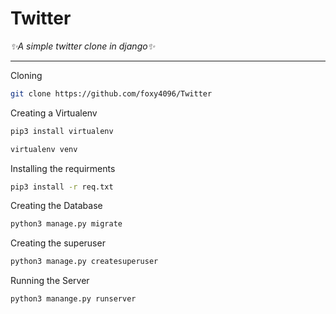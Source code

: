 # Twitter

*✨A simple twitter clone in django✨*

---
Cloning
```bash
git clone https://github.com/foxy4096/Twitter
```

Creating a Virtualenv
```bash
pip3 install virtualenv

virtualenv venv
```

Installing the requirments
```bash
pip3 install -r req.txt
```

Creating the Database
```bash
python3 manage.py migrate
```

Creating the superuser
```bash
python3 manage.py createsuperuser
```

Running the Server
```bash
python3 manange.py runserver
```